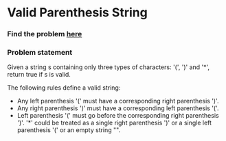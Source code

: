 # Valid Parenthesis String

### Find the problem [here](https://leetcode.com/problems/valid-parenthesis-string/) 

### Problem statement
Given a string s containing only three types of characters: '(', ')' and '*', return true if s is valid.

The following rules define a valid string:

- Any left parenthesis '(' must have a corresponding right parenthesis ')'.
- Any right parenthesis ')' must have a corresponding left parenthesis '('.
- Left parenthesis '(' must go before the corresponding right parenthesis ')'.
'*' could be treated as a single right parenthesis ')' or a single left parenthesis '(' or an empty string "".